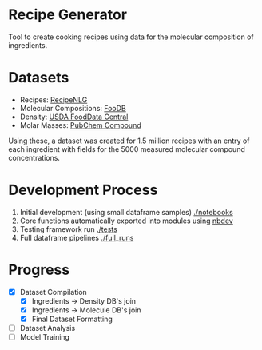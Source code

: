 # Recipe Generator

Tool to create cooking recipes using data for the molecular composition of ingredients.

# Datasets 

- Recipes: [RecipeNLG](https://recipenlg.cs.put.poznan.pl/)
- Molecular Compositions: [FooDB](https://foodb.ca/)
- Density: [USDA FoodData Central](https://fdc.nal.usda.gov/)
- Molar Masses: [PubChem Compound](https://pubchem.ncbi.nlm.nih.gov/#query=)

Using these, a dataset was created for 1.5 million recipes with an entry of each ingredient with fields for the 5000 measured molecular compound concentrations.


# Development Process

1. Initial development (using small dataframe samples) [./notebooks](./notebooks)
2. Core functions automatically exported into modules using [nbdev](https://nbdev.fast.ai/getting_started.html)
2. Testing framework run [./tests](./full_tests)
3. Full dataframe pipelines [./full_runs](./full_runs)

# Progress

- [x] Dataset Compilation
    - [x] Ingredients -> Density DB's join
    - [x] Ingredients -> Molecule DB's join
    - [x] Final Dataset Formatting
- [ ] Dataset Analysis
- [ ] Model Training